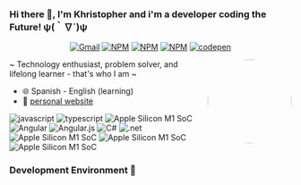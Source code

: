 ### Hi there 👋, I'm Khristopher and i'm a developer coding the Future! ψ(｀∇´)ψ

<p align="center">
    <a href="mailto:kkromans009@gmail.com" target="_blank"><img src="https://img.shields.io/badge/Gmail-D14836?style=for-the-badge&logo=gmail&logoColor=white" alt="Gmail"></a>
    <a href="https://www.npmjs.com/~khr1stopher" target="_blank"><img src="https://img.shields.io/badge/gitlab-%23181717.svg?style=for-the-badge&logo=gitlab&logoColor=white" alt="NPM"></a>
    <a href="https://www.npmjs.com/~khr1stopher" target="_blank"><img src="https://img.shields.io/badge/linkedin-%230077B5.svg?style=for-the-badge&logo=linkedin&logoColor=white" alt="NPM"></a>
    <a href="https://www.npmjs.com/~khr1stopher" target="_blank"><img src="https://img.shields.io/badge/NPM-%23CB3837.svg?style=for-the-badge&logo=npm&logoColor=white" alt="NPM"></a>
    <a href="https://www.npmjs.com/~khr1stopher" target="_blank"><img src="https://img.shields.io/badge/Codepen-000000?style=for-the-badge&logo=codepen&logoColor=white" alt="codepen"></a>
</p>

<img align="right" width="150px" src="https://i.pinimg.com/originals/d2/d6/95/d2d6959844e35107aa9cfe33cbf8bf04.jpg"  style="border-radius:50%"/>

~ Technology enthusiast, problem solver, and lifelong learner - that's who I am ~

- :globe_with_meridians: Spanish - English (learning)
- :link: [personal website](https://khristopherpineda.vercell.app)

<p>
    <img alt="javascript" src="https://img.shields.io/badge/javascript-%23323330.svg?style=for-the-badge&logo=javascript&logoColor=%23F7DF1E">
    <img alt="typescript" src="https://img.shields.io/badge/typescript-%23007ACC.svg?style=for-the-badge&logo=typescript&logoColor=white">
    <img alt="Apple Silicon M1 SoC" src="https://img.shields.io/badge/vuejs-%2335495e.svg?style=for-the-badge&logo=vuedotjs&logoColor=%234FC08D">
    <img alt="Angular" src="https://img.shields.io/badge/angular-%23DD0031.svg?style=for-the-badge&logo=angular&logoColor=white">
    <img alt="Angular.js" src="https://img.shields.io/badge/angular.js-%23E23237.svg?style=for-the-badge&logo=angularjs&logoColor=white">
    <img alt="C#" src="https://img.shields.io/badge/c%23-%23239120.svg?style=for-the-badge&logo=c-sharp&logoColor=white">
    <img alt=".net" src="https://img.shields.io/badge/.NET-5C2D91?style=for-the-badge&logo=.net&logoColor=white">
    <img alt="Apple Silicon M1 SoC" src="https://img.shields.io/badge/Gatsby-%23663399.svg?style=for-the-badge&logo=gatsby&logoColor=white">
    <img alt="Apple Silicon M1 SoC" src="https://img.shields.io/badge/php-%23777BB4.svg?style=for-the-badge&logo=php&logoColor=white">
    <img alt="Apple Silicon M1 SoC" src="https://img.shields.io/badge/tailwindcss-%2338B2AC.svg?style=for-the-badge&logo=tailwind-css&logoColor=white"> 
</p>

### Development Environment 🍻

